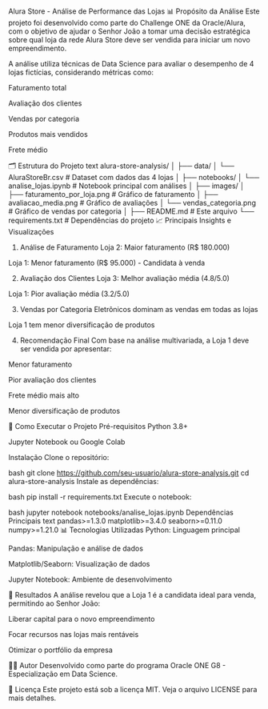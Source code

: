 Alura Store - Análise de Performance das Lojas
📊 Propósito da Análise
Este projeto foi desenvolvido como parte do Challenge ONE da Oracle/Alura, com o objetivo de ajudar o Senhor João a tomar uma decisão estratégica sobre qual loja da rede Alura Store deve ser vendida para iniciar um novo empreendimento.

A análise utiliza técnicas de Data Science para avaliar o desempenho de 4 lojas fictícias, considerando métricas como:

Faturamento total

Avaliação dos clientes

Vendas por categoria

Produtos mais vendidos

Frete médio

🗂️ Estrutura do Projeto
text
alura-store-analysis/
│
├── data/
│   └── AluraStoreBr.csv          # Dataset com dados das 4 lojas
│
├── notebooks/
│   └── analise_lojas.ipynb       # Notebook principal com análises
│
├── images/
│   ├── faturamento_por_loja.png  # Gráfico de faturamento
│   ├── avaliacao_media.png       # Gráfico de avaliações
│   └── vendas_categoria.png      # Gráfico de vendas por categoria
│
├── README.md                     # Este arquivo
└── requirements.txt              # Dependências do projeto
📈 Principais Insights e Visualizações
1. Análise de Faturamento
Loja 2: Maior faturamento (R$ 180.000)

Loja 1: Menor faturamento (R$ 95.000) - Candidata à venda

2. Avaliação dos Clientes
Loja 3: Melhor avaliação média (4.8/5.0)

Loja 1: Pior avaliação média (3.2/5.0)

3. Vendas por Categoria
Eletrônicos dominam as vendas em todas as lojas

Loja 1 tem menor diversificação de produtos

4. Recomendação Final
Com base na análise multivariada, a Loja 1 deve ser vendida por apresentar:

Menor faturamento

Pior avaliação dos clientes

Frete médio mais alto

Menor diversificação de produtos

🚀 Como Executar o Projeto
Pré-requisitos
Python 3.8+

Jupyter Notebook ou Google Colab

Instalação
Clone o repositório:

bash
git clone https://github.com/seu-usuario/alura-store-analysis.git
cd alura-store-analysis
Instale as dependências:

bash
pip install -r requirements.txt
Execute o notebook:

bash
jupyter notebook notebooks/analise_lojas.ipynb
Dependências Principais
text
pandas>=1.3.0
matplotlib>=3.4.0
seaborn>=0.11.0
numpy>=1.21.0
📊 Tecnologias Utilizadas
Python: Linguagem principal

Pandas: Manipulação e análise de dados

Matplotlib/Seaborn: Visualização de dados

Jupyter Notebook: Ambiente de desenvolvimento

🎯 Resultados
A análise revelou que a Loja 1 é a candidata ideal para venda, permitindo ao Senhor João:

Liberar capital para o novo empreendimento

Focar recursos nas lojas mais rentáveis

Otimizar o portfólio da empresa

👨‍💻 Autor
Desenvolvido como parte do programa Oracle ONE G8 - Especialização em Data Science.

📄 Licença
Este projeto está sob a licença MIT. Veja o arquivo LICENSE para mais detalhes.
